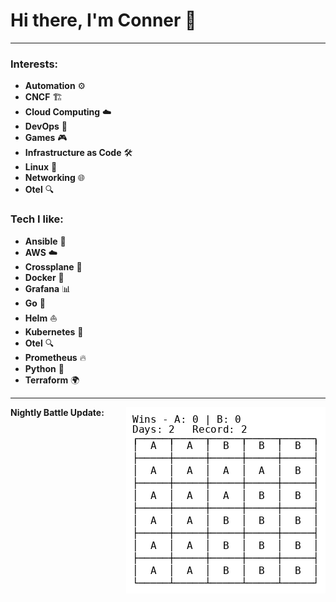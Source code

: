 # Hi there, I'm Conner 👋
---
### Interests:
- **Automation** ⚙️
- **CNCF** 🏗️
- **Cloud Computing** ☁️
- **DevOps** 🤖
- **Games** 🎮
- **Infrastructure as Code** 🛠️
- **Linux** 🐧
- **Networking** 🌐
- **Otel** 🔍

### Tech I like:                       
- **Ansible** 📜
- **AWS** ☁️
- **Crossplane** 🍭
- **Docker** 🐳
- **Grafana** 📊
- **Go** 🐹
- **Helm** ⛵
- **Kubernetes** 🚢
- **Otel** 🔍
- **Prometheus** 🔥
- **Python** 🐍
- **Terraform** 🌍
---

**Nightly Battle Update:**
<img align="right" src="https://raw.githubusercontent.com/cbtibs/readme-battle/main/battle_map.png">
